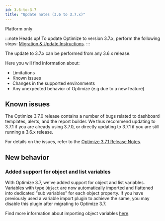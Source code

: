 ```yaml
---
id: 3.6-to-3.7
title: "Update notes (3.6 to 3.7.x)"
---
```


<span class="badge badge--platform">Platform only</span>

:::note Heads up!
To update Optimize to version 3.7.x, perform the following steps: [Migration & Update Instructions](./instructions.md).
:::

The update to 3.7.x can be performed from any 3.6.x release.

Here you will find information about:

* Limitations
* Known issues
* Changes in the supported environments
* Any unexpected behavior of Optimize (e.g due to a new feature)

## Known issues

The Optimize 3.7.0 release contains a number of bugs related to dashboard templates, alerts, and the report builder. We thus recommend updating to 3.7.1 if you are already using 3.7.0, or directly updating to 3.7.1 if you are still running a 3.6.x release.

For details on the issues, refer to the [Optimize 3.7.1 Release Notes](https://jira.camunda.com/secure/ReleaseNote.jspa?projectId=10730&version=17434).

## New behavior

### Added support for object and list variables

With Optimize 3.7, we've added support for object and list variables. Variables with type `Object` are now automatically imported and flattened into dedicated "sub variables" for each object property. If you have previously used a variable import plugin to achieve the same, you may disable this plugin after migrating to Optimize 3.7.

Find more information about importing object variables [here](../../setup/object-variables).
